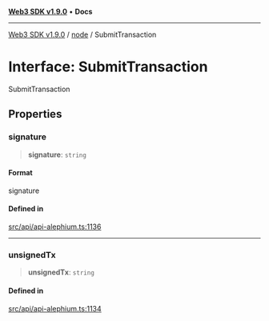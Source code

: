 [**Web3 SDK v1.9.0**](../../../README.md) • **Docs**

***

[Web3 SDK v1.9.0](../../../globals.md) / [node](../README.md) / SubmitTransaction

# Interface: SubmitTransaction

SubmitTransaction

## Properties

### signature

> **signature**: `string`

#### Format

signature

#### Defined in

[src/api/api-alephium.ts:1136](https://github.com/Mystic-Nayy/alephium-web3/blob/c1afd789a197ce5fe21f08c2965942090157c33d/packages/web3/src/api/api-alephium.ts#L1136)

***

### unsignedTx

> **unsignedTx**: `string`

#### Defined in

[src/api/api-alephium.ts:1134](https://github.com/Mystic-Nayy/alephium-web3/blob/c1afd789a197ce5fe21f08c2965942090157c33d/packages/web3/src/api/api-alephium.ts#L1134)

